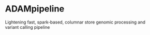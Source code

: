 # ADAMpipeline
Lightening fast, spark-based, columnar store genomic processing and variant calling pipeline
